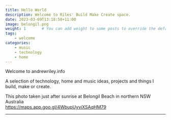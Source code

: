 ```yaml
---
title: Hello World
description: Welcome to Riles' Build Make Create space. 
date: 2023-03-09T13:18:50+11:00
image: belongil.png
weight: 1       # You can add weight to some posts to override the default sorting (date descending)
tags: 
    - welcome
categories:
    - music
    - technology
    - home
---
```


Welcome to andrewriley.info 

A selection of technology, home and music ideas, projects and things I build, make or create.

This photo taken just after sunrise at Belongil Beach in northern NSW Australia<br>
https://maps.app.goo.gl/4WbupUyviXSAqHM79


---